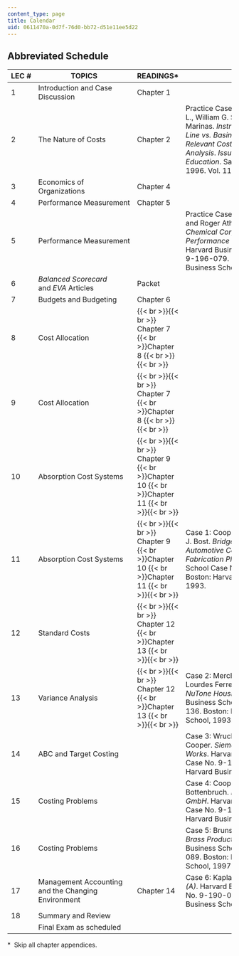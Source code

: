 ```yaml
---
content_type: page
title: Calendar
uid: 0611470a-0d7f-76d0-bb72-d51e11ee5d22
---
```


Abbreviated Schedule
--------------------

| LEC # | TOPICS | READINGS\* | CASES |
| --- | --- | --- | --- |
| 1 | Introduction and Case Discussion | Chapter 1 | &nbsp; |
| 2 | The Nature of Costs | Chapter 2 | Practice Case: Barton, Thomas L., William G. Shenkir and Brian C. Marinas. _Instructional Case - Main Line vs. Basinger: A Case in Relevant Costs and Incremental Analysis_. _Issues in Accounting Education_. Sarasota: Spring 1996. Vol. 11, Iss. 1, pp 163, 2 pgs. |
| 3 | Economics of Organizations | Chapter 4 | &nbsp; |
| 4 | Performance Measurement | Chapter 5 | &nbsp; |
| 5 | Performance Measurement | &nbsp; | Practice Case: Bruns, Jr., William J. and Roger Atherton. _Western Chemical Corp.: Divisional Performance Measurement (A)._ Harvard Business School Case No. 9-196-079. Boston: Harvard Business School, 1999. |
| 6 | _Balanced Scorecard_ and _EVA_ Articles | Packet | &nbsp; |
| 7 | Budgets and Budgeting | Chapter 6 | &nbsp; |
| 8 | Cost Allocation |  {{< br >}}{{< br >}} Chapter 7  {{< br >}}Chapter 8 {{< br >}}{{< br >}}  | &nbsp; |
| 9 | Cost Allocation |  {{< br >}}{{< br >}} Chapter 7  {{< br >}}Chapter 8 {{< br >}}{{< br >}}  | &nbsp; |
| 10 | Absorption Cost Systems |  {{< br >}}{{< br >}} Chapter 9  {{< br >}}Chapter 10  {{< br >}}Chapter 11 {{< br >}}{{< br >}}  | &nbsp; |
| 11 | Absorption Cost Systems |  {{< br >}}{{< br >}} Chapter 9  {{< br >}}Chapter 10  {{< br >}}Chapter 11 {{< br >}}{{< br >}}  | Case 1: Cooper, Robin and Patricia J. Bost. _Bridgeton Industries: Automotive Component & Fabrication Plant_. Harvard Business School Case No. 9-190-085. Boston: Harvard Business School, 1993. |
| 12 | Standard Costs |  {{< br >}}{{< br >}} Chapter 12  {{< br >}}Chapter 13 {{< br >}}{{< br >}}  | &nbsp; |
| 13 | Variance Analysis |  {{< br >}}{{< br >}} Chapter 12  {{< br >}}Chapter 13 {{< br >}}{{< br >}}  | Case 2: Merchant, Kenneth A. and Lourdes Ferreira. _Scovill, Inc.: NuTone Housing Group_. Harvard Business School Case No. 9-186-136. Boston: Harvard Business School, 1993. |
| 14 | ABC and Target Costing | &nbsp; | Case 3: Wruck, Karen H. and Robin Cooper. _Siemens Electric Motor Works_. Harvard Business School Case No. 9-190-052. Boston: Harvard Business School, 1989. |
| 15 | Costing Problems | &nbsp; | Case 4: Cooper, Robin and Dagmar Bottenbruch. _Mueller-Lehmkuhl GmbH_. Harvard Business School Case No. 9-187-048. Boston: Harvard Business School, 1990. |
| 16 | Costing Problems | &nbsp; | Case 5: Bruns, Jr., William J. _Destin Brass Products Co._ Harvard Business School Case No. 9-190-089. Boston: Harvard Business School, 1997. |
| 17 | Management Accounting and the Changing Environment | Chapter 14 | Case 6: Kaplan, Robert A. _Kanthal (A)_. Harvard Business School Case No. 9-190-002. Boston: Harvard Business School, 2001. |
| 18 | Summary and Review | &nbsp; |
| &nbsp; | Final Exam as scheduled | &nbsp; |   

\*  Skip all chapter appendices.